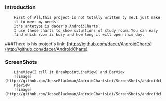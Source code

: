### Introduction
		First of All,this project is not totally written by me.I just make 
		it to meet my needs.
		It's antetype is dacer's AndroidCharts.
		I use these charts to show situations of study rooms.You can easy 
		find which room is busy and how long it will open this day.
###There is his project's link:
[https://github.com/dacer/AndroidCharts](http://github.com/dacer/AndroidCharts)<br />  
### ScreenShots
		LineView(I call it BreakpointLineView) and BarView
		![image](http://github.com/JesseBlackman/AndroidChartsLei/ScreenShots/androidchartslei_screenshots_1.jpeg)
		PieView
		![image](http://github.com/JesseBlackman/AndroidChartsLei/ScreenShots/androidchartslei_screenshots_2.jpeg)
		
	
